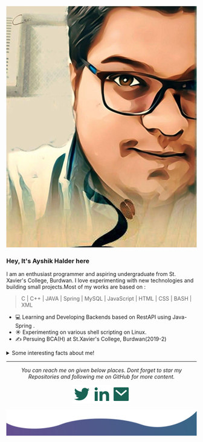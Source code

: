 <img  src="readme/1b1565bb-d7a8-4bad-b146-a92ed4af71f4_2.jpg">

### Hey, It's <b>Ayshik Halder</b> here

I am an enthusiast programmer and aspiring undergraduate from St. Xavier's College, Burdwan. I love experimenting with new technologies and building small projects.Most of my works are based on :
 > C | C++ | JAVA | Spring | MySQL | JavaScript | HTML | CSS | BASH | XML

- 💻 Learning and Developing Backends based on RestAPI using Java-Spring .
- ☀️ Experimenting on various shell scripting on Linux.
- ✍️ Persuing BCA(H) at St.Xavier's College, Burdwan(2019-2)
<details>
  <summary>Some interesting facts about me!</summary>
  <br>
  
  - I am a tech savvy and love getting my hands on new technologies. 
  
  - While Coding, Listening Music and developing useful code. ⭐️
  
  - I used to play competitive multiplayer games such as CSGO, Dota2 etc, but now i use my free time to read subreddits and articles on programming languages and various advancements in IT industry.
  
  - I am a FC Barcelone fan since childhood. Never missed any big games especially el classicos since 2011. #forcaBarca
  ![My github stats](https://github-readme-stats.vercel.app/api?username=ayshik-halder&show_icons=true)
</details>
 

<hr>
<p align="center">
  <i>You can reach me on given below places. Dont forget to star my Repositories and following me on GitHub for more content.</i>

  <p align="center">
    <a href="https://twitter.com/AyshikHalder" alt="Twitter"><img src="readme/twitter-fill.svg"></a>
    <a href="https://twitter.com/imdhruv_28" alt="Twitter"><i class="fa fa-facebook"></i></a>
    <a href="https://www.linkedin.com/in/ayshik-h-50aba0139/" alt="Linkedin"><img src="readme/linkedin-fill.svg"></a>
    <a href="mailto:halderayshik@gmail.com" alt="Contact me"><img src="readme/mail-fill.svg"></a>
    <!-- <a href="https://ayshik-halder.github.io" alt="My site"><img src="readme/external-link-line.svg"></a> -->
  </p>
  
</p>

<img src="readme/bottom.svg" alt="bottom">
